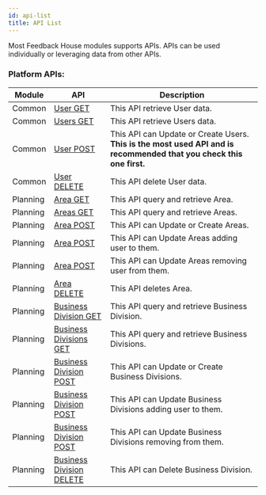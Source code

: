 ```yaml
---
id: api-list
title: API List
---
```


Most Feedback House modules supports APIs. APIs can be used individually or leveraging data from other APIs.

### Platform APIs:

| Module   | API                                  | Description | 
|----------|--------------------------------------|-------------|
| Common      | [User GET](api/user/api-user-get-id)          | This API retrieve User data.          |
| Common      | [Users GET](api/user/api-user-get)          | This API retrieve Users data.          |
| Common      | [User POST](api/user/api-user-update-or-create) | This API can Update or Create Users. **This is the most used API and is recommended that you check this one first.**  |
| Common      | [User DELETE](api/user/api-user-delete)          | This API delete User data.          |
| Planning | [Area GET](api/area/api-area-get-id)          | This API query and retrieve Area.     |
| Planning | [Areas GET](api/area/api-area-get)          | This API query and retrieve Areas.     |
| Planning | [Area POST](api/area/api-area-update-or-create) | This API can Update or Create Areas.   |
| Planning | [Area POST](api/area/api-area-user-add) | This API can Update Areas adding user to them.   |
| Planning | [Area POST](api/area/api-area-user-remove) | This API can Update Areas removing user from them.   |
| Planning | [Area DELETE](api/area/api-area-delete)          | This API deletes Area.     |
| Planning | [Business Division GET](api/business-division/api-business-division-get-id)          | This API query and retrieve Business Division.     |
| Planning | [Business Divisions GET](api/business-division/api-business-division-get)          | This API query and retrieve Business Divisions.     |
| Planning | [Business Division POST](api/business-division/api-business-division-update-or-create) | This API can Update or Create Business Divisions.   |
| Planning | [Business Division POST](api/business-division/api-business-division-user-add) | This API can Update Business Divisions adding user to them.   |
| Planning | [Business Division POST](api/business-division/api-business-division-remove-add) | This API can Update Business Divisions removing from them.   |
| Planning | [Business Division DELETE](api/business-division/api-business-division-delete) | This API can Delete Business Division.   |